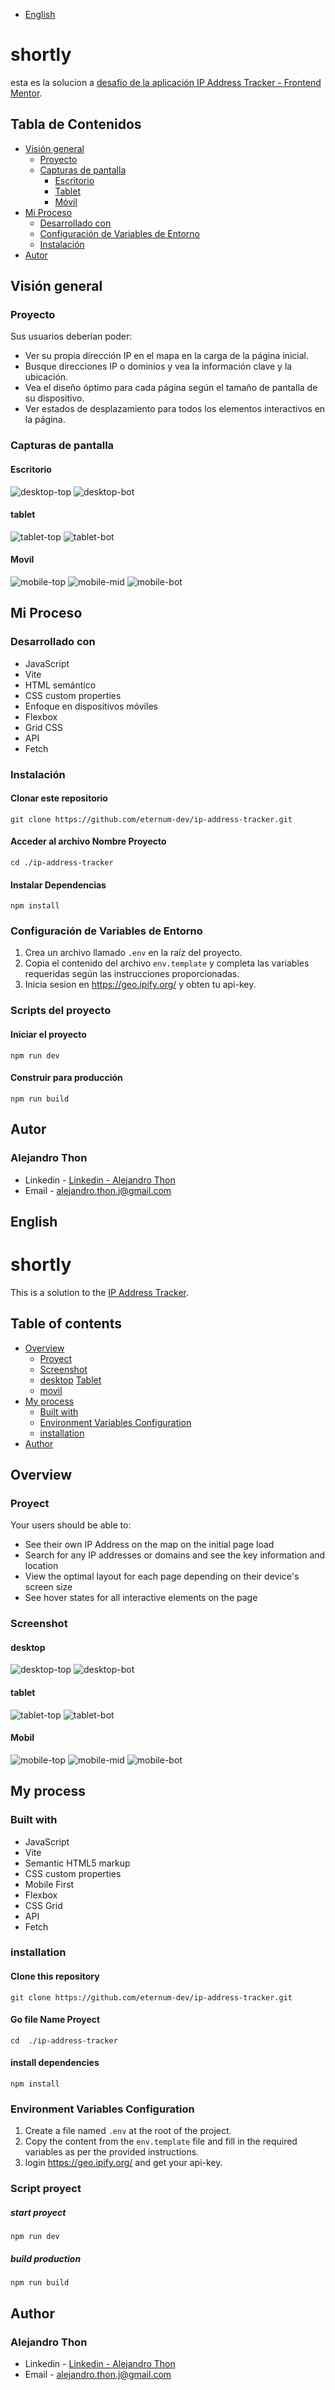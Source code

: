 - [English](#English)

# shortly

esta es la solucion a [desafío de la aplicación IP Address Tracker - Frontend Mentor](https://www.frontendmentor.io/challenges/ip-address-tracker-I8-0yYAH0).

## Tabla de Contenidos

- [Visión general](#visión-general)
  - [Proyecto](#proyecto)
  - [Capturas de pantalla](#capturas-de-pantalla)
    - [Escritorio](#escritorio)
    - [Tablet](#tablet)
    - [Móvil](#móvil)
- [Mi Proceso](#mi-proceso)
  - [Desarrollado con](#desarrollado-con)
  - [Configuración de Variables de Entorno](#configuración-de-variables-de-entorno)
  - [Instalación](#instalación)
- [Autor](#autor)

## Visión general

### Proyecto

Sus usuarios deberían poder:

- Ver su propia dirección IP en el mapa en la carga de la página inicial.
- Busque direcciones IP o dominios y vea la información clave y la ubicación.
- Vea el diseño óptimo para cada página según el tamaño de pantalla de su dispositivo.
- Ver estados de desplazamiento para todos los elementos interactivos en la página.

### Capturas de pantalla

#### Escritorio

<image src="src\images\design\desktop-top.png" alt="desktop-top">
<image src="src\images\design\desktop-bot.png" alt="desktop-bot">

#### tablet

<image src="src\images\design\tablet-top.png" alt="tablet-top">
<image src="src\images\design\tablet-bot.png" alt="tablet-bot">

#### Movil

<image src="src\images\design\mobile-top.png" alt="mobile-top">
<image src="src\images\design\mobile-mid.png" alt="mobile-mid">
<image src="src\images\design\mobile-bot.png" alt="mobile-bot">

## Mi Proceso

### Desarrollado con

- JavaScript
- Vite
- HTML semántico
- CSS custom properties
- Enfoque en dispositivos móviles
- Flexbox
- Grid CSS
- API
- Fetch

### Instalación

#### Clonar este repositorio

`git clone https://github.com/eternum-dev/ip-address-tracker.git`

#### Acceder al archivo Nombre Proyecto

`cd ./ip-address-tracker`

#### Instalar Dependencias

`npm install`

### Configuración de Variables de Entorno

1. Crea un archivo llamado `.env` en la raíz del proyecto.
2. Copia el contenido del archivo `env.template` y completa las variables requeridas según las instrucciones proporcionadas.
3. Inicia sesion en https://geo.ipify.org/ y obten tu api-key.

### Scripts del proyecto

#### Iniciar el proyecto

`npm run dev`

#### Construir para producción

`npm run build`

## Autor

### Alejandro Thon

- Linkedin - [Linkedin - Alejandro Thon](www.linkedin.com/in/alejandrothon/)
- Email - alejandro.thon.j@gmail.com

## English

# shortly

This is a solution to the [IP Address Tracker](https://www.frontendmentor.io/challenges/ip-address-tracker-I8-0yYAH0).

## Table of contents

- [Overview](#overview)
  - [Proyect](#Proyect)
  - [Screenshot](#screenshot)
  - [desktop](#desktop)
    [Tablet](#tablet)
  - [movil](#movil)
- [My process](#my-process)
  - [Built with](#built-with)
  - [Environment Variables Configuration](#Environment-Variables-Configuration)
  - [installation](#installation)
- [Author](#author)

## Overview

### Proyect

Your users should be able to:

- See their own IP Address on the map on the initial page load
- Search for any IP addresses or domains and see the key information and location
- View the optimal layout for each page depending on their device's screen size
- See hover states for all interactive elements on the page

### Screenshot

#### desktop

<image src="src\images\design\desktop-top.png" alt="desktop-top">
<image src="src\images\design\desktop-bot.png" alt="desktop-bot">

#### tablet

<image src="src\images\design\tablet-top.png" alt="tablet-top">
<image src="src\images\design\tablet-bot.png" alt="tablet-bot">

#### Mobil

<image src="src\images\design\mobile-top.png" alt="mobile-top">
<image src="src\images\design\mobile-mid.png" alt="mobile-mid">
<image src="src\images\design\mobile-bot.png" alt="mobile-bot">

## My process

### Built with

- JavaScript
- Vite
- Semantic HTML5 markup
- CSS custom properties
- Mobile First
- Flexbox
- CSS Grid
- API
- Fetch

### installation

#### Clone this repository

`git clone https://github.com/eternum-dev/ip-address-tracker.git`

#### Go file Name Proyect

`cd  ./ip-address-tracker`

#### install dependencies

`npm install `

### Environment Variables Configuration

1. Create a file named `.env` at the root of the project.
2. Copy the content from the `env.template` file and fill in the required variables as per the provided instructions.
3. login https://geo.ipify.org/ and get your api-key.

### Script proyect

##### start proyect

`npm run dev`

##### build production

`npm run build`

## Author

### Alejandro Thon

- Linkedin - [Linkedin - Alejandro Thon](www.linkedin.com/in/alejandrothon/)
- Email - alejandro.thon.j@gmail.com

